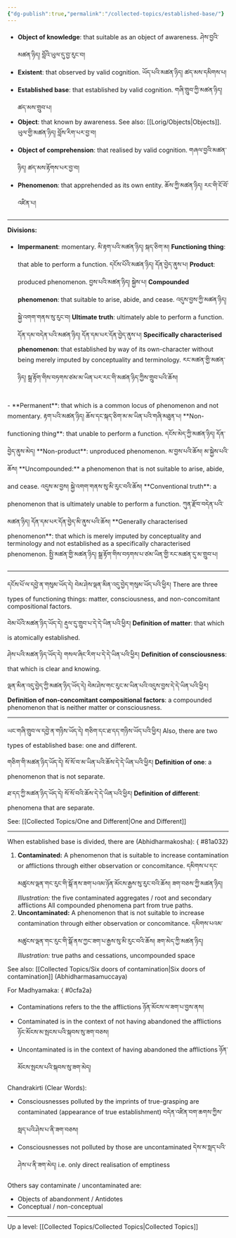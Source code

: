 ```yaml
---
{"dg-publish":true,"permalink":"/collected-topics/established-base/"}
---
```


- **Object of knowledge**: that suitable as an object of awareness. 
  ཤེས་བྱའི་མཚན་ཉིད། བློའི་ཡུལ་དུ་བྱ་རུང་བ།
- **Existent**: that observed by valid cognition. 
  ཡོད་པའི་མཚན་ཉིད། ཚད་མས་དམིགས་པ།
- **Established base**: that established by valid cognition. 
  གཞི་གྲུབ་ཀྱི་མཚན་ཉིད། ཚད་མས་གྲུབ་པ།
- **Object**: that known by awareness. See also: [[Lorig/Objects\|Objects]]. 
  ཡུལ་གྱི་མཚན་ཉིད། བློས་རིག་པར་བྱ་བ།
- **Object of comprehension**: that realised by valid cognition. 
  གཞལ་བྱའི་མཚན་ཉིད། ཚད་མས་རྟོགས་པར་བྱ་བ།
- **Phenomenon**: that apprehended as its own entity. 
  ཆོས་ཀྱི་མཚན་ཉིད། རང་གི་ངོ་བོ་འཛིན་པ།

---
**Divisions:**
- **Impermanent**: momentary. 
  མི་རྟག་པའི་མཚན་ཉིད། སྐད་ཅིག་མ།
  **Functioning thing**: that able to perform a function. 
  དངོས་པོའི་མཚན་ཉིད། དོན་བྱེད་ནུས་པ།
  **Product**: produced phenomenon. 
  བྱས་པའི་མཚན་ཉིད། སྐྱེས་པ།
  **Compounded phenomenon**: that suitable to arise, abide, and cease. 
  འདུས་བྱས་ཀྱི་མཚན་ཉིད། སྐྱེ་འགག་གནས་སུ་རུང་བ།
  **Ultimate truth**: ultimately able to perform a function. 
  དོན་དམ་བདེན་པའི་མཚན་ཉིད། དོན་དམ་པར་དོན་བྱེད་ནུས་པ།
  **Specifically characterised phenomenon**: that established by way of its own-character without being merely imputed by conceptuality and terminology. 
  རང་མཚན་གྱི་མཚན་ཉིད། སྒྲ་རྟོག་གིས་བཏགས་ཙམ་མ་ཡིན་པར་རང་གི་མཚན་ཉིད་ཀྱིས་གྲུབ་པའི་ཆོས།
<br>
- **Permanent**: that which is a common locus of phenomenon and not momentary. 
  རྟག་པའི་མཚན་ཉིད། ཆོས་དང་སྐད་ཅིག་མ་མ་ཡིན་པའི་གཞི་མཐུན་པ།
  **Non-functioning thing**: that unable to perform a function. 
  དངོས་མེད་ཀྱི་མཚན་ཉིད། དོན་བྱེད་ནུས་མེད།
  **Non-product**: unproduced phenomenon. 
  མ་བྱས་པའི་ཆོས། མ་སྐྱེས་པའི་ཆོས།
  **Uncompounded:** a phenomenon that is not suitable to arise, abide, and cease.
  འདུས་མ་བྱས། སྐྱེ་འགག་གནས་སུ་མི་རུང་བའི་ཆོས།
  **Conventional truth**: a phenomenon that is ultimately unable to perform a function.
  ཀུན་རྫོབ་བདེན་པའི་མཚན་ཉིད། དོན་དམ་པར་དོན་བྱེད་མི་ནུས་པའི་ཆོས།
  **Generally characterised phenomenon**: that which is merely imputed by conceptuality and terminology and not established as a specifically characterised phenomenon.
  སྤྱི་མཚན་གྱི་མཚན་ཉིད། སྒྲ་རྟོག་གིས་བཏགས་པ་ཙམ་ཡིན་གྱི་རང་མཚན་དུ་མ་གྲུབ་པ།


---
དངོས་པོ་ལ་དབྱེ་ན་གསུམ་ཡོད་དེ། བེམ་ཤེས་ལྡན་མིན་འདུ་བྱེད་གསུམ་ཡོད་པའི་ཕྱིར།
There are three types of functioning things: matter, consciousness, and non-concomitant compositional factors.

བེམ་པོའི་མཚན་ཉིད་ཡོད་དེ། རྡུལ་དུ་གྲུབ་པ་དེ་དེ་ཡིན་པའི་ཕྱིར།
**Definition of matter**: that which is atomically established.

ཤེས་པའི་མཚན་ཉིད་ཡོད་དེ། གསལ་ཞིང་རིག་པ་དེ་དེ་ཡིན་པའི་ཕྱིར།
**Definition of consciousness**: that which is clear and knowing.

ལྡན་མིན་འདུ་བྱེད་ཀྱི་མཚན་ཉིད་ཡོད་དེ། བེམ་ཤེས་གང་རུང་མ་ཡིན་པའི་འདུས་བྱས་དེ་དེ་ཡིན་པའི་ཕྱིར།
**Definition of non-concomitant compositional factors**: a compounded phenomenon that is neither matter or consciousness. 

---

ཡང་གཞི་གྲུབ་ལ་དབྱེ་ན་གཉིས་ཡོད་དེ། གཅིག་དང་ཐ་དད་གཉིས་ཡོད་པའི་ཕྱིར།
Also, there are two types of established base: one and different.

གཅིག་གི་མཚན་ཉིད་ཡོད་དེ། སོ་སོ་བ་མ་ཡིན་པའི་ཆོས་དེ་དེ་ཡིན་པའི་ཕྱིར།
**Definition of one**: a phenomenon that is not separate.

ཐ་དད་ཀྱི་མཚན་ཉིད་ཡོད་དེ། སོ་སོ་བའི་ཆོས་དེ་དེ་ཡིན་པའི་ཕྱིར།
**Definition of different**: phenomena that are separate.

See: [[Collected Topics/One and Different\|One and Different]]

---
When established base is divided, there are (Abhidharmakosha):
{ #81a032}

1. **Contaminated:** A phenomenon that is suitable to increase contamination or afflictions through either observation or concomitance.
   དམིགས་པ་དང་མཚུངས་ལྡན་གང་རུང་གི་སྒོ་ནས་ཟག་པའམ་ཉོན་མོངས་རྒྱས་སུ་རུང་བའི་ཆོས། ཟག་བཅས་ཀྱི་མཚན་ཉིད།
   *Illustration:* the five contaminated aggregates / root and secondary afflictions
   All compounded phenomena part from true paths.
2. **Uncontaminated:** A phenomenon that is not suitable to increase contamination through either observation or concomitance.
   དམིགས་པའམ་མཚུངས་ལྡན་གང་རུང་གི་སྒོ་ནས་ཀྱང་ཟག་པ་རྒྱས་སུ་མི་རུང་བའི་ཆོས། ཟག་མེད་ཀྱི་མཚན་ཉིད།
   *Illustration:* true paths and cessations, uncompounded space

See also: [[Collected Topics/Six doors of contamination\|Six doors of contamination]] (Abhidharmasamuccaya)

For Madhyamaka:
{ #0cfa2a}

- Contaminations refers to the the afflictions ཉོན་མོངས་ལ་ཟག་པ་བྱས་ནས།
- Contaminated is in the context of not having abandoned the afflictions ཉོང་མོངས་མ་སྤངས་པའི་སྐབས་སུ་ཟག་བཅས།
- Uncontaminated is in the context of having abandoned the afflictions ཉོན་མོངས་སྤངས་པའི་སྐབས་སུ་ཟག་མེད།

Chandrakirti (Clear Words):
- Consciousnesses polluted by the imprints of true-grasping are contaminated (appearance of true establishment) བདེན་འཛིན་བག་ཆགས་ཀྱིས་སླད་པའི་ཤེས་པ་ནི་ཟག་བཅས།
- Consciousnesses not polluted by those are uncontaminated དེས་མ་སླད་པའི་ཤེས་པ་ནི་ཟག་མེད།
  i.e. only direct realisation of emptiness

Others say contaminate / uncontaminated are:
- Objects of abandonment / Antidotes
- Conceptual / non-conceptual

---
Up a level: [[Collected Topics/Collected Topics\|Collected Topics]]